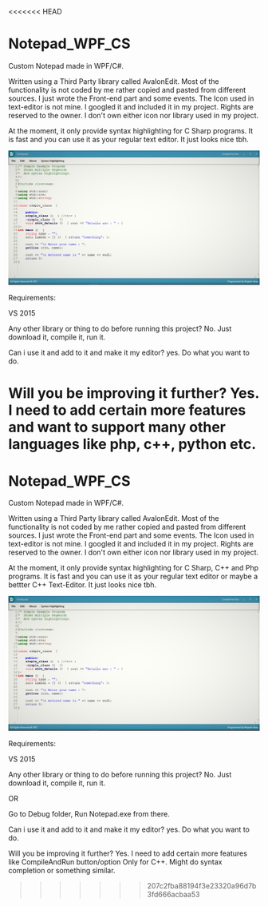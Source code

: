 <<<<<<< HEAD
# Notepad_WPF_CS
Custom Notepad made in WPF/C#. 

Written using a Third Party library called AvalonEdit. 
Most of the functionality is not coded by me rather copied and pasted from different sources. I just wrote the Front-end part
and some events. 
The Icon used in text-editor is not mine. I googled it and included it in my project. Rights are reserved to the owner. I don't own either 
icon nor library used in my project.


At the moment, it only provide syntax highlighting for C Sharp programs.
It is fast and you can use it as your regular text editor. It just looks nice tbh.

![alt text](https://github.com/mujeebishaque/Notepad_WPF_CS/blob/master/Resources/Screenshot%20(180).png)

Requirements:

VS 2015

Any other library or thing to do before running this project?
No. Just download it, compile it, run it. 

Can i use it and add to it and make it my editor?
yes. Do what you want to do.

Will you be improving it further?
Yes. I need to add certain more features and want to support many other languages like php, c++, python etc.
=======
# Notepad_WPF_CS
Custom Notepad made in WPF/C#. 

Written using a Third Party library called AvalonEdit. 
Most of the functionality is not coded by me rather copied and pasted from different sources. I just wrote the Front-end part
and some events. 
The Icon used in text-editor is not mine. I googled it and included it in my project. Rights are reserved to the owner. I don't own either 
icon nor library used in my project.


At the moment, it only provide syntax highlighting for C Sharp, C++ and Php programs.
It is fast and you can use it as your regular text editor or maybe a bettter C++ Text-Editor. It just looks nice tbh.

![alt text](https://github.com/mujeebishaque/Notepad_WPF_CS/blob/master/Resources/Screenshot%20(180).png)

Requirements:

VS 2015

Any other library or thing to do before running this project?
No. Just download it, compile it, run it. 

OR

Go to Debug folder, Run Notepad.exe from there.

Can i use it and add to it and make it my editor?
yes. Do what you want to do.

Will you be improving it further?
Yes. I need to add certain more features like CompileAndRun button/option Only for C++. 
Might do syntax completion or something similar. 
>>>>>>> 207c2fba88194f3e23320a96d7b3fd666acbaa53
